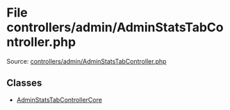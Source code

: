 File controllers/admin/AdminStatsTabController.php
=========

Source: [controllers/admin/AdminStatsTabController.php](https://github.com/PrestaShop/PrestaShop/blob/1.5.3.0/controllers/admin/AdminStatsTabController.php)


Classes
-------

* [AdminStatsTabControllerCore](class.AdminStatsTabControllerCore.md)

